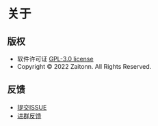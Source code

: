 
# 关于


## 版权

- 软件许可证 [GPL-3.0 license](https://www.gnu.org/licenses/gpl-3.0.zh-cn.html)
- Copyright © 2022 Zaitonn. All Rights Reserved.

## 反馈

- [提交ISSUE](https://github.com/Zaitonn/Serein/issues/new)
- [进群反馈](https://jq.qq.com/?_wv=1027&amp;k=XNZqPSPv)
